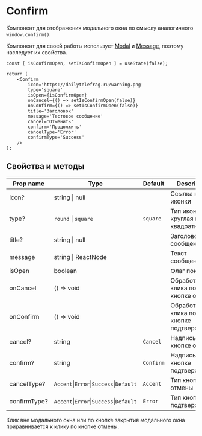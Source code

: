 # Confirm
Компонент для отображения модального окна по смыслу аналогичного `window.confirm()`.

Компонент для своей работы использует [Modal](./Modal.md) и [Message](./Message.md), поэтому наследует их свойства.

```tsx
const [ isConfirmOpen, setIsConfirmOpen ] = useState(false);

return (
    <Confirm
        icon='https://dailytelefrag.ru/warning.png'
        type='square'
        isOpen={isConfirmOpen}
        onCancel={() => setIsConfirmOpen(false)}
        onConfirm={() => setIsConfirmOpen(false)}
        title='Заголовок'
        message='Тестовое сообщение'
        cancel='Отменить'
        confirm='Продолжить'
        cancelType='Error'
        confirmType='Success'
    />
);
```

## Свойства и методы
|Prop name|Type|Default|Description|
|---------|----|-------|-----------|
|icon?|string \| null||Ссылка на SRC иконки|
|type?|`round` \| `square`|`square`|Тип иконки: круглая или квадратная|
|title?|string \| null||Заголовок сообщения|
|message|string \| ReactNode||Текст сообщения|
|isOpen|boolean||Флаг показа|
|onCancel|() => void||Обработчик клика по кнопке отмены|
|onConfirm|() => void||Обработчик клика по кнопке подтверждения|
|cancel?|string|`Cancel`|Надпись на кнопке отмены|
|confirm?|string|`Confirm`|Надпись на кнопке подтверждения|
|cancelType?|`Accent`\|`Error`\|`Success`\|`Default`|`Accent`|Тип кнопки отмены|
|confirmType?|`Accent`\|`Error`\|`Success`\|`Default`|`Error`|Тип кнопки подтверждения|

Клик вне модального окна или по кнопке закрытия модального окна приравнивается к клику по кнопке отмены.